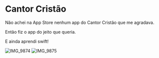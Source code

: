 # Cantor Cristão
Não achei na App Store nenhum app do Cantor Cristão que me agradava.

Então fiz o app do jeito que queria. 

E ainda aprendi swift!

![IMG_9874](https://user-images.githubusercontent.com/26843282/230701403-24cebf12-a3f0-4a51-bca8-161863ff3b94.PNG)
![IMG_9875](https://user-images.githubusercontent.com/26843282/230701405-72e5fff1-133c-4f70-9371-e3995aa3b8ef.PNG)

